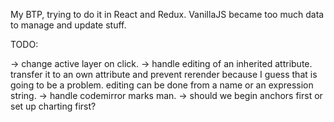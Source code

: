 My BTP, trying to do it in React and Redux. VanillaJS became too much data to manage and update stuff.


TODO:

-> change active layer on click.
-> handle editing of an inherited attribute. transfer it to an own attribute and prevent rerender because I guess that is going to be a problem. editing can be done from a name or an expression string.
-> handle codemirror marks man.
-> should we begin anchors first or set up charting first?